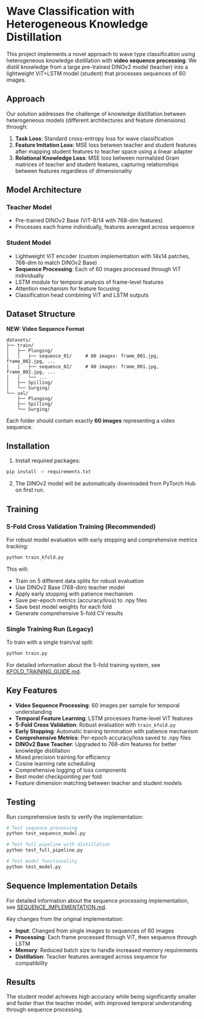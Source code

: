 # Wave Classification with Heterogeneous Knowledge Distillation

This project implements a novel approach to wave type classification using heterogeneous knowledge distillation with **video sequence processing**. We distill knowledge from a large pre-trained DINOv2 model (teacher) into a lightweight ViT+LSTM model (student) that processes sequences of 60 images.

## Approach

Our solution addresses the challenge of knowledge distillation between heterogeneous models (different architectures and feature dimensions) through:

1. **Task Loss**: Standard cross-entropy loss for wave classification
2. **Feature Imitation Loss**: MSE loss between teacher and student features after mapping student features to teacher space using a linear adapter
3. **Relational Knowledge Loss**: MSE loss between normalized Gram matrices of teacher and student features, capturing relationships between features regardless of dimensionality

## Model Architecture

### Teacher Model
- Pre-trained DINOv2 Base (ViT-B/14 with 768-dim features) 
- Processes each frame individually, features averaged across sequence

### Student Model
- Lightweight ViT encoder (custom implementation with 14x14 patches, 768-dim to match DINOv2 Base)
- **Sequence Processing**: Each of 60 images processed through ViT individually
- LSTM module for temporal analysis of frame-level features
- Attention mechanism for feature focusing
- Classification head combining ViT and LSTM outputs

## Dataset Structure

**NEW: Video Sequence Format**
```
datasets/
├── train/
│   ├── Plunging/
│   │   ├── sequence_01/     # 60 images: frame_001.jpg, frame_002.jpg, ...
│   │   ├── sequence_02/     # 60 images: frame_001.jpg, frame_002.jpg, ...
│   │   └── ...
│   ├── Spilling/
│   └── Surging/
└── val/
    ├── Plunging/
    ├── Spilling/
    └── Surging/
```

Each folder should contain exactly **60 images** representing a video sequence.

## Installation

1. Install required packages:
```bash
pip install -r requirements.txt
```

2. The DINOv2 model will be automatically downloaded from PyTorch Hub on first run.

## Training

### 5-Fold Cross Validation Training (Recommended)
For robust model evaluation with early stopping and comprehensive metrics tracking:
```bash
python train_kfold.py
```

This will:
- Train on 5 different data splits for robust evaluation
- Use DINOv2 Base (768-dim) teacher model
- Apply early stopping with patience mechanism
- Save per-epoch metrics (accuracy/loss) to .npy files
- Save best model weights for each fold
- Generate comprehensive 5-fold CV results

### Single Training Run (Legacy)
To train with a single train/val split:
```bash
python train.py
```

For detailed information about the 5-fold training system, see [KFOLD_TRAINING_GUIDE.md](KFOLD_TRAINING_GUIDE.md).

## Key Features

- **Video Sequence Processing**: 60 images per sample for temporal understanding
- **Temporal Feature Learning**: LSTM processes frame-level ViT features
- **5-Fold Cross Validation**: Robust evaluation with `train_kfold.py`
- **Early Stopping**: Automatic training termination with patience mechanism
- **Comprehensive Metrics**: Per-epoch accuracy/loss saved to .npy files
- **DINOv2 Base Teacher**: Upgraded to 768-dim features for better knowledge distillation
- Mixed precision training for efficiency
- Cosine learning rate scheduling
- Comprehensive logging of loss components
- Best model checkpointing per fold
- Feature dimension matching between teacher and student models

## Testing

Run comprehensive tests to verify the implementation:

```bash
# Test sequence processing
python test_sequence_model.py

# Test full pipeline with distillation
python test_full_pipeline.py

# Test model functionality
python test_model.py
```

## Sequence Implementation Details

For detailed information about the sequence processing implementation, see [SEQUENCE_IMPLEMENTATION.md](SEQUENCE_IMPLEMENTATION.md).

Key changes from the original implementation:
- **Input**: Changed from single images to sequences of 60 images
- **Processing**: Each frame processed through ViT, then sequence through LSTM
- **Memory**: Reduced batch size to handle increased memory requirements
- **Distillation**: Teacher features averaged across sequence for compatibility

## Results

The student model achieves high accuracy while being significantly smaller and faster than the teacher model, with improved temporal understanding through sequence processing.
